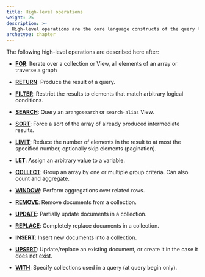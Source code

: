 ```yaml
---
title: High-level operations
weight: 25
description: >-
  High-level operations are the core language constructs of the query language.
archetype: chapter
---
```

The following high-level operations are described here after:

- [**FOR**](for.md):
  Iterate over a collection or View, all elements of an array or traverse a graph

- [**RETURN**](return.md):
  Produce the result of a query.

- [**FILTER**](filter.md):
  Restrict the results to elements that match arbitrary logical conditions.

- [**SEARCH**](search.md):
  Query an `arangosearch` or `search-alias` View.

- [**SORT**](sort.md):
  Force a sort of the array of already produced intermediate results.

- [**LIMIT**](limit.md):
  Reduce the number of elements in the result to at most the specified number,
  optionally skip elements (pagination).

- [**LET**](let.md):
  Assign an arbitrary value to a variable.

- [**COLLECT**](collect.md):
  Group an array by one or multiple group criteria. Can also count and aggregate.

- [**WINDOW**](window.md):
  Perform aggregations over related rows.

- [**REMOVE**](remove.md):
  Remove documents from a collection.

- [**UPDATE**](update.md):
  Partially update documents in a collection.

- [**REPLACE**](replace.md):
  Completely replace documents in a collection.

- [**INSERT**](insert.md):
  Insert new documents into a collection.

- [**UPSERT**](upsert.md):
  Update/replace an existing document, or create it in the case it does not exist.

- [**WITH**](with.md):
  Specify collections used in a query (at query begin only).
